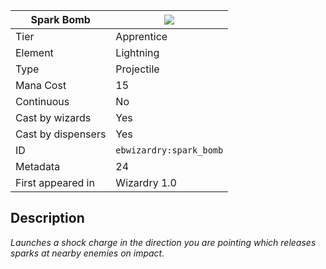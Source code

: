 | Spark Bomb |![](https://github.com/Electroblob77/Wizardry/blob/1.12.2/src/main/resources/assets/ebwizardry/textures/spells/ebwizardry:spark_bomb.png)|
|---|---|
| Tier | Apprentice |
| Element | Lightning |
| Type | Projectile |
| Mana Cost | 15 |
| Continuous | No |
| Cast by wizards | Yes |
| Cast by dispensers | Yes |
| ID | `ebwizardry:spark_bomb` |
| Metadata | 24 |
| First appeared in | Wizardry 1.0 |
## Description
_Launches a shock charge in the direction you are pointing which releases sparks at nearby enemies on impact._